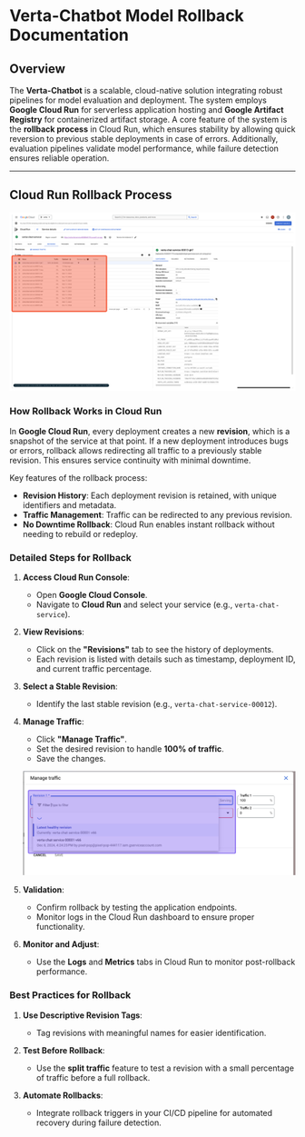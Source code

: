 # **Verta-Chatbot Model Rollback Documentation**

## **Overview**

The **Verta-Chatbot** is a scalable, cloud-native solution integrating robust pipelines for model evaluation and deployment. The system employs **Google Cloud Run** for serverless application hosting and **Google Artifact Registry** for containerized artifact storage. A core feature of the system is the **rollback process** in Cloud Run, which ensures stability by allowing quick reversion to previous stable deployments in case of errors. Additionally, evaluation pipelines validate model performance, while failure detection ensures reliable operation.

---

## **Cloud Run Rollback Process**
![Google Cloud System Rollback](/media/image_rollback.png)

### **How Rollback Works in Cloud Run**

In **Google Cloud Run**, every deployment creates a new **revision**, which is a snapshot of the service at that point. If a new deployment introduces bugs or errors, rollback allows redirecting all traffic to a previously stable revision. This ensures service continuity with minimal downtime.

Key features of the rollback process:
- **Revision History**: Each deployment revision is retained, with unique identifiers and metadata.
- **Traffic Management**: Traffic can be redirected to any previous revision.
- **No Downtime Rollback**: Cloud Run enables instant rollback without needing to rebuild or redeploy.

### **Detailed Steps for Rollback**

1. **Access Cloud Run Console**:
   - Open **Google Cloud Console**.
   - Navigate to **Cloud Run** and select your service (e.g., `verta-chat-service`).

2. **View Revisions**:
   - Click on the **"Revisions"** tab to see the history of deployments.
   - Each revision is listed with details such as timestamp, deployment ID, and current traffic percentage.

3. **Select a Stable Revision**:
   - Identify the last stable revision (e.g., `verta-chat-service-00012`).

4. **Manage Traffic**:
   - Click **"Manage Traffic"**.
   - Set the desired revision to handle **100% of traffic**.
   - Save the changes.

   ![Manage Traffic](../media/Manage_Traffic.png)

5. **Validation**:
   - Confirm rollback by testing the application endpoints.
   - Monitor logs in the Cloud Run dashboard to ensure proper functionality.

6. **Monitor and Adjust**:
   - Use the **Logs** and **Metrics** tabs in Cloud Run to monitor post-rollback performance.

### **Best Practices for Rollback**

1. **Use Descriptive Revision Tags**:
   - Tag revisions with meaningful names for easier identification.

2. **Test Before Rollback**:
   - Use the **split traffic** feature to test a revision with a small percentage of traffic before a full rollback.

3. **Automate Rollbacks**:
   - Integrate rollback triggers in your CI/CD pipeline for automated recovery during failure detection.


